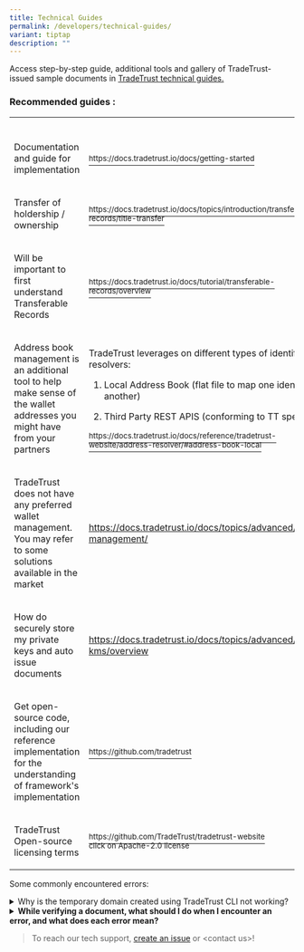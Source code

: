 ```yaml
---
title: Technical Guides
permalink: /developers/technical-guides/
variant: tiptap
description: ""
---
```

<p>Access step-by-step guide, additional tools and gallery of TradeTrust-issued
sample documents in <a href="https://docs.tradetrust.io/" rel="noopener noreferrer nofollow" target="_blank">TradeTrust technical guides.</a>
</p>
<h3><strong>Recommended guides :</strong></h3>
<table style="minWidth: 50px">
<colgroup>
<col>
<col>
</colgroup>
<tbody>
<tr>
<td rowspan="1" colspan="1">
<p></p>
</td>
<th rowspan="1" colspan="1">
<p></p>
</th>
</tr>
<tr>
<td rowspan="1" colspan="1">
<p>Documentation and guide for implementation</p>
</td>
<td rowspan="1" colspan="1">
<p><a href="https://docs.tradetrust.io/docs/getting-started" rel="noopener noreferrer nofollow" target="_blank"><sup>https://docs.tradetrust.io/docs/getting-started</sup></a>
</p>
</td>
</tr>
<tr>
<td rowspan="1" colspan="1">
<p>Transfer of holdership / ownership</p>
</td>
<td rowspan="1" colspan="1">
<p><a href="https://docs.tradetrust.io/docs/topics/introduction/transferable-records/title-transfer" rel="noopener noreferrer nofollow" target="_blank"><sup>https://docs.tradetrust.io/docs/topics/introduction/transferable-records/title-transfer</sup></a>
</p>
</td>
</tr>
<tr>
<td rowspan="1" colspan="1">
<p>Will be important to first understand Transferable Records</p>
</td>
<td rowspan="1" colspan="1">
<p><a href="https://docs.tradetrust.io/docs/tutorial/transferable-records/overview" rel="noopener noreferrer nofollow" target="_blank"><sup>https://docs.tradetrust.io/docs/tutorial/transferable-records/overview</sup></a>
</p>
</td>
</tr>
<tr>
<td rowspan="1" colspan="1">
<p>Address book management is an additional tool to help make sense of the
wallet addresses you might have from your partners</p>
</td>
<td rowspan="1" colspan="1">
<p>TradeTrust leverages on different types of identifier resolvers:</p>
<ol data-tight="true" class="tight">
<li>
<p>Local Address Book (flat file to map one identifer to another)</p>
</li>
<li>
<p>Third Party REST APIS (conforming to TT specs)</p>
</li>
</ol>
<p></p>
<p><a href="https://docs.tradetrust.io/docs/reference/tradetrust-website/address-resolver/#address-book-local" rel="noopener noreferrer nofollow" target="_blank"><sup>https://docs.tradetrust.io/docs/reference/tradetrust-website/address-resolver/#address-book-local</sup></a>
</p>
</td>
</tr>
<tr>
<td rowspan="1" colspan="1">
<p>TradeTrust does not have any preferred wallet management. You may refer
to some solutions available in the market</p>
</td>
<td rowspan="1" colspan="1">
<p><a href="https://docs.tradetrust.io/docs/topics/advanced/wallet-management/" rel="noopener noreferrer nofollow" target="_blank"><u>https://docs.tradetrust.io/docs/topics/advanced/wallet-management/</u></a>
</p>
</td>
</tr>
<tr>
<td rowspan="1" colspan="1">
<p>How do securely store my private keys and auto issue documents</p>
</td>
<td rowspan="1" colspan="1">
<p><a href="https://docs.tradetrust.io/docs/topics/advanced/aws-kms/overview" rel="noopener noreferrer nofollow" target="_blank">https://docs.tradetrust.io/docs/topics/advanced/aws-kms/overview</a>
</p>
</td>
</tr>
<tr>
<td rowspan="1" colspan="1">
<p>Get open-source code, including our reference implementation for the understanding
of framework's implementation</p>
</td>
<td rowspan="1" colspan="1">
<p><a href="https://github.com/tradetrust" rel="noopener noreferrer nofollow" target="_blank"><sup>https://github.com/tradetrust</sup></a>
</p>
</td>
</tr>
<tr>
<td rowspan="1" colspan="1">
<p>TradeTrust Open-source licensing terms</p>
</td>
<td rowspan="1" colspan="1">
<p><a href="https://github.com/TradeTrust/tradetrust-website" rel="noopener noreferrer nofollow" target="_blank"><sup>https://github.com/TradeTrust/tradetrust-website</sup></a>
<br><sup>click on Apache-2.0 license</sup>
</p>
<p></p>
<p></p>
</td>
</tr>
</tbody>
</table>
<p></p>
<p>Some commonly encountered errors:</p>
<div data-type="detailGroup" class="isomer-accordion isomer-accordion-white">
<details class="isomer-details">
<summary>Why is the temporary domain created using TradeTrust CLI not working?</summary>
<div data-type="detailsContent" class="isomer-details-content">
<p>The temporary domain is only valid for 24 hours.</p>
</div>
</details>
<details class="isomer-details">
<summary><strong>While verifying a document, what should I do when I encounter an error, and what does each error mean?</strong>
</summary>
<div data-type="detailsContent" class="isomer-details-content">
<p>There are mainly three types of errors that can occur when verifying a
document:</p>
<ol data-tight="true" class="tight">
<li>
<p>Document not issued: TradeTrust checks that the document has been issued
and that its issuance status is in good standing. This error occurs if
the issuer revokes the document or if the document has not been issued.</p>
</li>
<li>
<p>Document issuer identity is invalid: TradeTrust validates and returns
the identity of the issuer. This error occurs if the document was issued
by an invalid user.</p>
</li>
<li>
<p>Document has been tampered with: TradeTrust ensures that the content of
the document remains unchanged since its creation, except for data removed
using the built-in obfuscation mechanism. This error occurs if the document's
content has been modified.</p>
</li>
</ol>
<p>If you encounter any of these errors, please contact the document issuer
for assistance.</p>
<p></p>
</div>
</details>
</div>
<p></p>
<blockquote>
<p>To reach our tech support, <a href="https://github.com/TradeTrust/tradetrust-core/issues" rel="noopener noreferrer nofollow" target="_blank">create an issue</a> or
&lt;contact us&gt;!</p>
</blockquote>
<p></p>
<p></p>
<p></p>